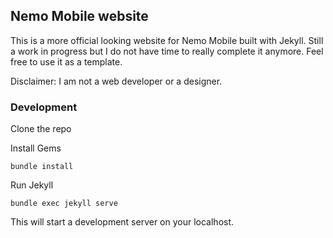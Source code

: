 ## Nemo Mobile website
This is a more official looking website for Nemo Mobile built with Jekyll. Still
a work in progress but I do not have time to really complete it anymore. Feel
free to use it as a template.

Disclaimer: I am not a web developer or a designer.

### Development
Clone the repo

Install Gems
```
bundle install
```

Run Jekyll
```
bundle exec jekyll serve
```
This will start a development server on your localhost.
